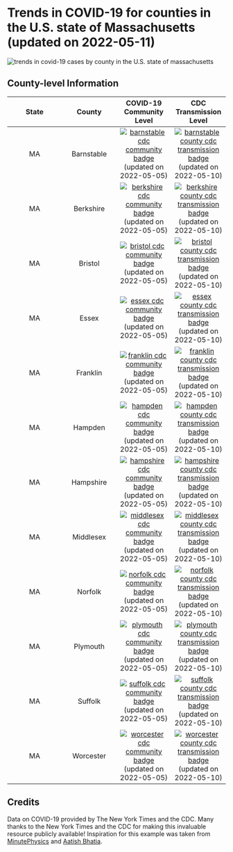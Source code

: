 Trends in COVID-19 for counties in the U.S. state of Massachusetts (updated on 2022-05-11)
==========================================================================================

![trends in covid-19 cases by county in the U.S. state of
massachusetts](./images/ma_county_covid.png)

County-level Information
------------------------

<table>
<colgroup>
<col style="width: 25%" />
<col style="width: 25%" />
<col style="width: 25%" />
<col style="width: 25%" />
</colgroup>
<thead>
<tr class="header">
<th style="text-align: center;">State</th>
<th style="text-align: center;">County</th>
<th style="text-align: center;">COVID-19 Community Level</th>
<th style="text-align: center;">CDC Transmission Level</th>
</tr>
</thead>
<tbody>
<tr class="odd">
<td style="text-align: center;">MA</td>
<td style="text-align: center;">Barnstable</td>
<td style="text-align: center;"><a href="https://www.cdc.gov/coronavirus/2019-ncov/science/community-levels.html"><img src="https://img.shields.io/badge/COVID--19%20Community%20Level-High-critical.svg" alt="barnstable cdc community badge" /></a><br />(updated on 2022-05-05)</td>
<td style="text-align: center;"><a href="https://covid.cdc.gov/covid-data-tracker/#county-view?list_select_state=Massachusetts&amp;data-type=Risk&amp;list_select_county=25001"><img src="https://img.shields.io/badge/CDC%20Transmission%20Level-High-critical.svg" alt="barnstable county cdc transmission badge" /></a><br />(updated on 2022-05-10)</td>
</tr>
<tr class="even">
<td style="text-align: center;">MA</td>
<td style="text-align: center;">Berkshire</td>
<td style="text-align: center;"><a href="https://www.cdc.gov/coronavirus/2019-ncov/science/community-levels.html"><img src="https://img.shields.io/badge/COVID--19%20Community%20Level-High-critical.svg" alt="berkshire cdc community badge" /></a><br />(updated on 2022-05-05)</td>
<td style="text-align: center;"><a href="https://covid.cdc.gov/covid-data-tracker/#county-view?list_select_state=Massachusetts&amp;data-type=Risk&amp;list_select_county=25003"><img src="https://img.shields.io/badge/CDC%20Transmission%20Level-High-critical.svg" alt="berkshire county cdc transmission badge" /></a><br />(updated on 2022-05-10)</td>
</tr>
<tr class="odd">
<td style="text-align: center;">MA</td>
<td style="text-align: center;">Bristol</td>
<td style="text-align: center;"><a href="https://www.cdc.gov/coronavirus/2019-ncov/science/community-levels.html"><img src="https://img.shields.io/badge/COVID--19%20Community%20Level-Low-success.svg" alt="bristol cdc community badge" /></a><br />(updated on 2022-05-05)</td>
<td style="text-align: center;"><a href="https://covid.cdc.gov/covid-data-tracker/#county-view?list_select_state=Massachusetts&amp;data-type=Risk&amp;list_select_county=25005"><img src="https://img.shields.io/badge/CDC%20Transmission%20Level-High-critical.svg" alt="bristol county cdc transmission badge" /></a><br />(updated on 2022-05-10)</td>
</tr>
<tr class="even">
<td style="text-align: center;">MA</td>
<td style="text-align: center;">Essex</td>
<td style="text-align: center;"><a href="https://www.cdc.gov/coronavirus/2019-ncov/science/community-levels.html"><img src="https://img.shields.io/badge/COVID--19%20Community%20Level-Medium-important.svg" alt="essex cdc community badge" /></a><br />(updated on 2022-05-05)</td>
<td style="text-align: center;"><a href="https://covid.cdc.gov/covid-data-tracker/#county-view?list_select_state=Massachusetts&amp;data-type=Risk&amp;list_select_county=25009"><img src="https://img.shields.io/badge/CDC%20Transmission%20Level-High-critical.svg" alt="essex county cdc transmission badge" /></a><br />(updated on 2022-05-10)</td>
</tr>
<tr class="odd">
<td style="text-align: center;">MA</td>
<td style="text-align: center;">Franklin</td>
<td style="text-align: center;"><a href="https://www.cdc.gov/coronavirus/2019-ncov/science/community-levels.html"><img src="https://img.shields.io/badge/COVID--19%20Community%20Level-High-critical.svg" alt="franklin cdc community badge" /></a><br />(updated on 2022-05-05)</td>
<td style="text-align: center;"><a href="https://covid.cdc.gov/covid-data-tracker/#county-view?list_select_state=Massachusetts&amp;data-type=Risk&amp;list_select_county=25011"><img src="https://img.shields.io/badge/CDC%20Transmission%20Level-High-critical.svg" alt="franklin county cdc transmission badge" /></a><br />(updated on 2022-05-10)</td>
</tr>
<tr class="even">
<td style="text-align: center;">MA</td>
<td style="text-align: center;">Hampden</td>
<td style="text-align: center;"><a href="https://www.cdc.gov/coronavirus/2019-ncov/science/community-levels.html"><img src="https://img.shields.io/badge/COVID--19%20Community%20Level-Medium-important.svg" alt="hampden cdc community badge" /></a><br />(updated on 2022-05-05)</td>
<td style="text-align: center;"><a href="https://covid.cdc.gov/covid-data-tracker/#county-view?list_select_state=Massachusetts&amp;data-type=Risk&amp;list_select_county=25013"><img src="https://img.shields.io/badge/CDC%20Transmission%20Level-High-critical.svg" alt="hampden county cdc transmission badge" /></a><br />(updated on 2022-05-10)</td>
</tr>
<tr class="odd">
<td style="text-align: center;">MA</td>
<td style="text-align: center;">Hampshire</td>
<td style="text-align: center;"><a href="https://www.cdc.gov/coronavirus/2019-ncov/science/community-levels.html"><img src="https://img.shields.io/badge/COVID--19%20Community%20Level-Medium-important.svg" alt="hampshire cdc community badge" /></a><br />(updated on 2022-05-05)</td>
<td style="text-align: center;"><a href="https://covid.cdc.gov/covid-data-tracker/#county-view?list_select_state=Massachusetts&amp;data-type=Risk&amp;list_select_county=25015"><img src="https://img.shields.io/badge/CDC%20Transmission%20Level-High-critical.svg" alt="hampshire county cdc transmission badge" /></a><br />(updated on 2022-05-10)</td>
</tr>
<tr class="even">
<td style="text-align: center;">MA</td>
<td style="text-align: center;">Middlesex</td>
<td style="text-align: center;"><a href="https://www.cdc.gov/coronavirus/2019-ncov/science/community-levels.html"><img src="https://img.shields.io/badge/COVID--19%20Community%20Level-High-critical.svg" alt="middlesex cdc community badge" /></a><br />(updated on 2022-05-05)</td>
<td style="text-align: center;"><a href="https://covid.cdc.gov/covid-data-tracker/#county-view?list_select_state=Massachusetts&amp;data-type=Risk&amp;list_select_county=25017"><img src="https://img.shields.io/badge/CDC%20Transmission%20Level-High-critical.svg" alt="middlesex county cdc transmission badge" /></a><br />(updated on 2022-05-10)</td>
</tr>
<tr class="odd">
<td style="text-align: center;">MA</td>
<td style="text-align: center;">Norfolk</td>
<td style="text-align: center;"><a href="https://www.cdc.gov/coronavirus/2019-ncov/science/community-levels.html"><img src="https://img.shields.io/badge/COVID--19%20Community%20Level-High-critical.svg" alt="norfolk cdc community badge" /></a><br />(updated on 2022-05-05)</td>
<td style="text-align: center;"><a href="https://covid.cdc.gov/covid-data-tracker/#county-view?list_select_state=Massachusetts&amp;data-type=Risk&amp;list_select_county=25021"><img src="https://img.shields.io/badge/CDC%20Transmission%20Level-High-critical.svg" alt="norfolk county cdc transmission badge" /></a><br />(updated on 2022-05-10)</td>
</tr>
<tr class="even">
<td style="text-align: center;">MA</td>
<td style="text-align: center;">Plymouth</td>
<td style="text-align: center;"><a href="https://www.cdc.gov/coronavirus/2019-ncov/science/community-levels.html"><img src="https://img.shields.io/badge/COVID--19%20Community%20Level-Medium-important.svg" alt="plymouth cdc community badge" /></a><br />(updated on 2022-05-05)</td>
<td style="text-align: center;"><a href="https://covid.cdc.gov/covid-data-tracker/#county-view?list_select_state=Massachusetts&amp;data-type=Risk&amp;list_select_county=25023"><img src="https://img.shields.io/badge/CDC%20Transmission%20Level-High-critical.svg" alt="plymouth county cdc transmission badge" /></a><br />(updated on 2022-05-10)</td>
</tr>
<tr class="odd">
<td style="text-align: center;">MA</td>
<td style="text-align: center;">Suffolk</td>
<td style="text-align: center;"><a href="https://www.cdc.gov/coronavirus/2019-ncov/science/community-levels.html"><img src="https://img.shields.io/badge/COVID--19%20Community%20Level-High-critical.svg" alt="suffolk cdc community badge" /></a><br />(updated on 2022-05-05)</td>
<td style="text-align: center;"><a href="https://covid.cdc.gov/covid-data-tracker/#county-view?list_select_state=Massachusetts&amp;data-type=Risk&amp;list_select_county=25025"><img src="https://img.shields.io/badge/CDC%20Transmission%20Level-High-critical.svg" alt="suffolk county cdc transmission badge" /></a><br />(updated on 2022-05-10)</td>
</tr>
<tr class="even">
<td style="text-align: center;">MA</td>
<td style="text-align: center;">Worcester</td>
<td style="text-align: center;"><a href="https://www.cdc.gov/coronavirus/2019-ncov/science/community-levels.html"><img src="https://img.shields.io/badge/COVID--19%20Community%20Level-High-critical.svg" alt="worcester cdc community badge" /></a><br />(updated on 2022-05-05)</td>
<td style="text-align: center;"><a href="https://covid.cdc.gov/covid-data-tracker/#county-view?list_select_state=Massachusetts&amp;data-type=Risk&amp;list_select_county=25027"><img src="https://img.shields.io/badge/CDC%20Transmission%20Level-High-critical.svg" alt="worcester county cdc transmission badge" /></a><br />(updated on 2022-05-10)</td>
</tr>
</tbody>
</table>

Credits
-------

Data on COVID-19 provided by The New York Times and the CDC. Many thanks
to the New York Times and the CDC for making this invaluable resource
publicly available! Inspiration for this example was taken from
[MinutePhysics](https://www.youtube.com/watch?v=54XLXg4fYsc) and [Aatish
Bhatia](http://aatishb.com/covidtrends/).

